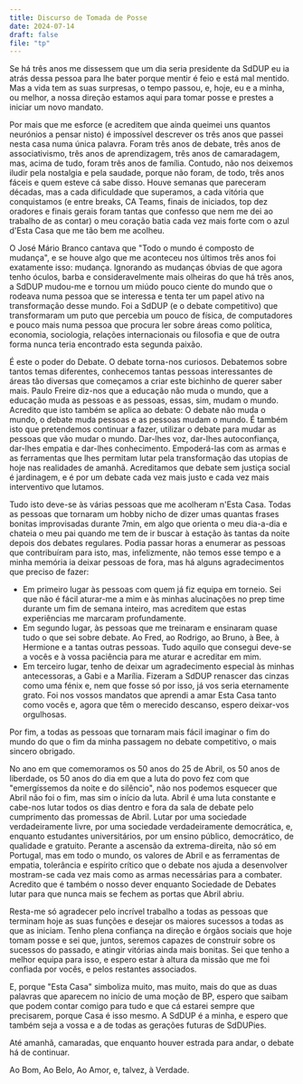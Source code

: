 ```yaml
---
title: Discurso de Tomada de Posse
date: 2024-07-14
draft: false
file: "tp"
---
```


Se há três anos me dissessem que um dia seria presidente da SdDUP eu ia atrás dessa pessoa para lhe bater porque mentir é feio e está mal mentido. Mas a vida tem as suas surpresas, o tempo passou, e, hoje, eu e a minha, ou melhor, a nossa direção estamos aqui para tomar posse e prestes a iniciar um novo mandato.

Por mais que me esforce (e acreditem que ainda queimei uns quantos neurónios a pensar nisto) é impossível descrever os três anos que passei nesta casa numa única palavra. Foram três anos de debate, três anos de associativismo, três anos de aprendizagem, três anos de camaradagem, mas, acima de tudo, foram três anos de família. Contudo, não nos deixemos iludir pela nostalgia e pela saudade, porque não foram, de todo, três anos fáceis e quem esteve cá sabe disso. Houve semanas que pareceram décadas, mas a cada dificuldade que superamos, a cada vitória que conquistamos (e entre breaks, CA Teams, finais de iniciados, top dez oradores e finais gerais foram tantas que confesso que nem me dei ao trabalho de as contar) o meu coração batia cada vez mais forte com o azul d'Esta Casa que me tão bem me acolheu.

O José Mário Branco cantava que "Todo o mundo é composto de mudança", e se houve algo que me aconteceu nos últimos três anos foi exatamente isso: mudança. Ignorando as mudanças óbvias de que agora tenho óculos, barba e consideravelmente mais olheiras do que há três anos, a SdDUP mudou-me e tornou um miúdo pouco ciente do mundo que o rodeava numa pessoa que se interessa e tenta ter um papel ativo na transformação desse mundo. Foi a SdDUP (e o debate competitivo) que transformaram um puto que percebia um pouco de física, de computadores e pouco mais numa pessoa que procura ler sobre áreas como política, economia, sociologia, relações internacionais ou filosofia e que de outra forma nunca teria encontrado esta segunda paixão.

É este o poder do Debate. O debate torna-nos curiosos. Debatemos sobre tantos temas diferentes, conhecemos tantas pessoas interessantes de áreas tão diversas que começamos a criar este bichinho de querer saber mais. Paulo Freire diz-nos que a educação não muda o mundo, que a educação muda as pessoas e as pessoas, essas, sim, mudam o mundo. Acredito que isto também se aplica ao debate: O debate não muda o mundo, o debate muda pessoas e as pessoas mudam o mundo. É também isto que pretendemos continuar a fazer, utilizar o debate para mudar as pessoas que vão mudar o mundo. Dar-lhes voz, dar-lhes autoconfiança, dar-lhes empatia e dar-lhes conhecimento. Empoderá-las com as armas e as ferramentas que lhes permitam lutar pela transformação das utopias de hoje nas realidades de amanhã. Acreditamos que debate sem justiça social é jardinagem, e é por um debate cada vez mais justo e cada vez mais interventivo que lutamos.

Tudo isto deve-se às várias pessoas que me acolheram n'Esta Casa. Todas as pessoas que tornaram um hobby nicho de dizer umas quantas frases bonitas improvisadas durante 7min, em algo que orienta o meu dia-a-dia e chateia o meu pai quando me tem de ir buscar à estação às tantas da noite depois dos debates regulares. Podia passar horas a enumerar as pessoas que contribuíram para isto, mas, infelizmente, não temos esse tempo e a minha memória ia deixar pessoas de fora, mas há alguns agradecimentos que preciso de fazer:

* Em primeiro lugar às pessoas com quem já fiz equipa em torneio. Sei que não é fácil aturar-me a mim e às minhas alucinações no prep time durante um fim de semana inteiro, mas acreditem que estas experiências me marcaram profundamente.
* Em segundo lugar, às pessoas que me treinaram e ensinaram quase tudo o que sei sobre debate. Ao Fred, ao Rodrigo, ao Bruno, à Bee, à Hermione e a tantas outras pessoas. Tudo aquilo que consegui deve-se a vocês e à vossa paciência para me aturar e acreditar em mim.
* Em terceiro lugar, tenho de deixar um agradecimento especial às minhas antecessoras, a Gabi e a Marília. Fizeram a SdDUP renascer das cinzas como uma fénix e, nem que fosse só por isso, já vos seria eternamente grato. Foi nos vossos mandatos que aprendi a amar Esta Casa tanto como vocês e, agora que têm o merecido descanso, espero deixar-vos orgulhosas.

Por fim, a todas as pessoas que tornaram mais fácil imaginar o fim do mundo do que o fim da minha passagem no debate competitivo, o mais sincero obrigado.

No ano em que comemoramos os 50 anos do 25 de Abril, os 50 anos de liberdade, os 50 anos do dia em que a luta do povo fez com que "emergíssemos da noite e do silêncio", não nos podemos esquecer que Abril não foi o fim, mas sim o início da luta. Abril é uma luta constante e cabe-nos lutar todos os dias dentro e fora da sala de debate pelo cumprimento das promessas de Abril. Lutar por uma sociedade verdadeiramente livre, por uma sociedade verdadeiramente democrática, e, enquanto estudantes universitários, por um ensino público, democrático, de qualidade e gratuito. Perante a ascensão da extrema-direita, não só em Portugal, mas em todo o mundo, os valores de Abril e as ferramentas de empatia, tolerância e espírito crítico que o debate nos ajuda a desenvolver mostram-se cada vez mais como as armas necessárias para a combater. Acredito que é também o nosso dever enquanto Sociedade de Debates lutar para que nunca mais se fechem as portas que Abril abriu.

Resta-me só agradecer pelo incrível trabalho a todas as pessoas que terminam hoje as suas funções e desejar os maiores sucessos a todas as que as iniciam. Tenho plena confiança na direção e órgãos sociais que hoje tomam posse e sei que, juntos, seremos capazes de construir sobre os sucessos do passado, e atingir vitórias ainda mais bonitas. Sei que tenho a melhor equipa para isso, e espero estar à altura da missão que me foi confiada por vocês, e pelos restantes associados.

E, porque "Esta Casa" simboliza muito, mas muito, mais do que as duas palavras que aparecem no início de uma moção de BP, espero que saibam que podem contar comigo para tudo e que cá estarei sempre que precisarem, porque Casa é isso mesmo. A SdDUP é a minha, e espero que também seja a vossa e a de todas as gerações futuras de SdDUPies.

Até amanhã, camaradas, que enquanto houver estrada para andar, o debate há de continuar.

Ao Bom, Ao Belo, Ao Amor, e, talvez, à Verdade.
